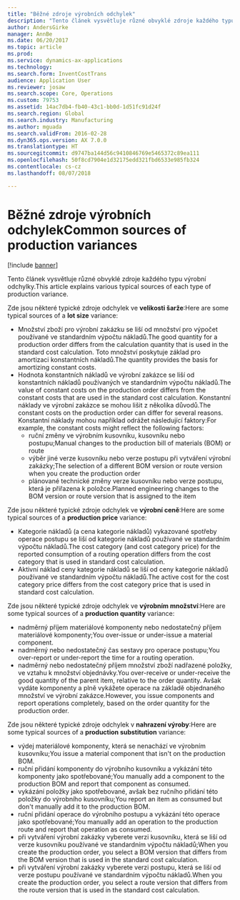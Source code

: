 ```yaml
---
title: "Běžné zdroje výrobních odchylek"
description: "Tento článek vysvětluje různé obvyklé zdroje každého typu výrobní odchylky."
author: AndersGirke
manager: AnnBe
ms.date: 06/20/2017
ms.topic: article
ms.prod: 
ms.service: dynamics-ax-applications
ms.technology: 
ms.search.form: InventCostTrans
audience: Application User
ms.reviewer: josaw
ms.search.scope: Core, Operations
ms.custom: 79753
ms.assetid: 14ac7db4-fb40-43c1-bb0d-1d51fc91d24f
ms.search.region: Global
ms.search.industry: Manufacturing
ms.author: mguada
ms.search.validFrom: 2016-02-28
ms.dyn365.ops.version: AX 7.0.0
ms.translationtype: HT
ms.sourcegitcommit: d9747ba144d56c9410846769e5465372c89ea111
ms.openlocfilehash: 50f8cd7904e1d32175edd321fbd6533e985fb324
ms.contentlocale: cs-cz
ms.lasthandoff: 08/07/2018

---
```


# <a name="common-sources-of-production-variances"></a><span data-ttu-id="746eb-103">Běžné zdroje výrobních odchylek</span><span class="sxs-lookup"><span data-stu-id="746eb-103">Common sources of production variances</span></span>

[!include [banner](../includes/banner.md)]

<span data-ttu-id="746eb-104">Tento článek vysvětluje různé obvyklé zdroje každého typu výrobní odchylky.</span><span class="sxs-lookup"><span data-stu-id="746eb-104">This article explains various typical sources of each type of production variance.</span></span> 

<span data-ttu-id="746eb-105">Zde jsou některé typické zdroje odchylek ve **velikosti šarže**:</span><span class="sxs-lookup"><span data-stu-id="746eb-105">Here are some typical sources of a **lot size** variance:</span></span>

-   <span data-ttu-id="746eb-106">Množství zboží pro výrobní zakázku se liší od množství pro výpočet používané ve standardním výpočtu nákladů.</span><span class="sxs-lookup"><span data-stu-id="746eb-106">The good quantity for a production order differs from the calculation quantity that is used in the standard cost calculation.</span></span> <span data-ttu-id="746eb-107">Toto množství poskytuje základ pro amortizaci konstantních nákladů.</span><span class="sxs-lookup"><span data-stu-id="746eb-107">The quantity provides the basis for amortizing constant costs.</span></span>
-   <span data-ttu-id="746eb-108">Hodnota konstantních nákladů ve výrobní zakázce se liší od konstantních nákladů používaných ve standardním výpočtu nákladů.</span><span class="sxs-lookup"><span data-stu-id="746eb-108">The value of constant costs on the production order differs from the constant costs that are used in the standard cost calculation.</span></span> <span data-ttu-id="746eb-109">Konstantní náklady ve výrobní zakázce se mohou lišit z několika důvodů.</span><span class="sxs-lookup"><span data-stu-id="746eb-109">The constant costs on the production order can differ for several reasons.</span></span> <span data-ttu-id="746eb-110">Konstantní náklady mohou například odrážet následující faktory:</span><span class="sxs-lookup"><span data-stu-id="746eb-110">For example, the constant costs might reflect the following factors:</span></span>
    -   <span data-ttu-id="746eb-111">ruční změny ve výrobním kusovníku, kusovníku nebo postupu;</span><span class="sxs-lookup"><span data-stu-id="746eb-111">Manual changes to the production bill of materials (BOM) or route</span></span>
    -   <span data-ttu-id="746eb-112">výběr jiné verze kusovníku nebo verze postupu při vytváření výrobní zakázky;</span><span class="sxs-lookup"><span data-stu-id="746eb-112">The selection of a different BOM version or route version when you create the production order</span></span>
    -   <span data-ttu-id="746eb-113">plánované technické změny verze kusovníku nebo verze postupu, která je přiřazena k položce.</span><span class="sxs-lookup"><span data-stu-id="746eb-113">Planned engineering changes to the BOM version or route version that is assigned to the item</span></span>

<span data-ttu-id="746eb-114">Zde jsou některé typické zdroje odchylek ve **výrobní ceně**:</span><span class="sxs-lookup"><span data-stu-id="746eb-114">Here are some typical sources of a **production price** variance:</span></span>

-   <span data-ttu-id="746eb-115">Kategorie nákladů (a cena kategorie nákladů) vykazované spotřeby operace postupu se liší od kategorie nákladů používané ve standardním výpočtu nákladů.</span><span class="sxs-lookup"><span data-stu-id="746eb-115">The cost category (and cost category price) for the reported consumption of a routing operation differs from the cost category that is used in standard cost calculation.</span></span>
-   <span data-ttu-id="746eb-116">Aktivní náklad ceny kategorie nákladů se liší od ceny kategorie nákladů používané ve standardním výpočtu nákladů.</span><span class="sxs-lookup"><span data-stu-id="746eb-116">The active cost for the cost category price differs from the cost category price that is used in standard cost calculation.</span></span>

<span data-ttu-id="746eb-117">Zde jsou některé typické zdroje odchylek ve **výrobním množství**:</span><span class="sxs-lookup"><span data-stu-id="746eb-117">Here are some typical sources of a **production quantity** variance:</span></span>

-   <span data-ttu-id="746eb-118">nadměrný příjem materiálové komponenty nebo nedostatečný příjem materiálové komponenty;</span><span class="sxs-lookup"><span data-stu-id="746eb-118">You over-issue or under-issue a material component.</span></span>
-   <span data-ttu-id="746eb-119">nadměrný nebo nedostatečný čas sestavy pro operace postupu;</span><span class="sxs-lookup"><span data-stu-id="746eb-119">You over-report or under-report the time for a routing operation.</span></span>
-   <span data-ttu-id="746eb-120">nadměrný nebo nedostatečný příjem množství zboží nadřazené položky, ve vztahu k množství objednávky.</span><span class="sxs-lookup"><span data-stu-id="746eb-120">You over-receive or under-receive the good quantity of the parent item, relative to the order quantity.</span></span> <span data-ttu-id="746eb-121">Avšak vydáte komponenty a plně vykážete operace na základě objednaného množství ve výrobní zakázce.</span><span class="sxs-lookup"><span data-stu-id="746eb-121">However, you issue components and report operations completely, based on the order quantity for the production order.</span></span>

<span data-ttu-id="746eb-122">Zde jsou některé typické zdroje odchylek v **nahrazení výroby**:</span><span class="sxs-lookup"><span data-stu-id="746eb-122">Here are some typical sources of a **production substitution** variance:</span></span>

-   <span data-ttu-id="746eb-123">výdej materiálové komponenty, která se nenachází ve výrobním kusovníku;</span><span class="sxs-lookup"><span data-stu-id="746eb-123">You issue a material component that isn't on the production BOM.</span></span>
-   <span data-ttu-id="746eb-124">ruční přidání komponenty do výrobního kusovníku a vykázání této komponenty jako spotřebované;</span><span class="sxs-lookup"><span data-stu-id="746eb-124">You manually add a component to the production BOM and report that component as consumed.</span></span>
-   <span data-ttu-id="746eb-125">vykázání položky jako spotřebované, avšak bez ručního přidání této položky do výrobního kusovníku;</span><span class="sxs-lookup"><span data-stu-id="746eb-125">You report an item as consumed but don't manually add it to the production BOM.</span></span>
-   <span data-ttu-id="746eb-126">ruční přidání operace do výrobního postupu a vykázání této operace jako spotřebované;</span><span class="sxs-lookup"><span data-stu-id="746eb-126">You manually add an operation to the production route and report that operation as consumed.</span></span>
-   <span data-ttu-id="746eb-127">při vytváření výrobní zakázky vyberete verzi kusovníku, která se liší od verze kusovníku používané ve standardním výpočtu nákladů;</span><span class="sxs-lookup"><span data-stu-id="746eb-127">When you create the production order, you select a BOM version that differs from the BOM version that is used in the standard cost calculation.</span></span>
-   <span data-ttu-id="746eb-128">při vytváření výrobní zakázky vyberete verzi postupu, která se liší od verze postupu používané ve standardním výpočtu nákladů.</span><span class="sxs-lookup"><span data-stu-id="746eb-128">When you create the production order, you select a route version that differs from the route version that is used in the standard cost calculation.</span></span>





